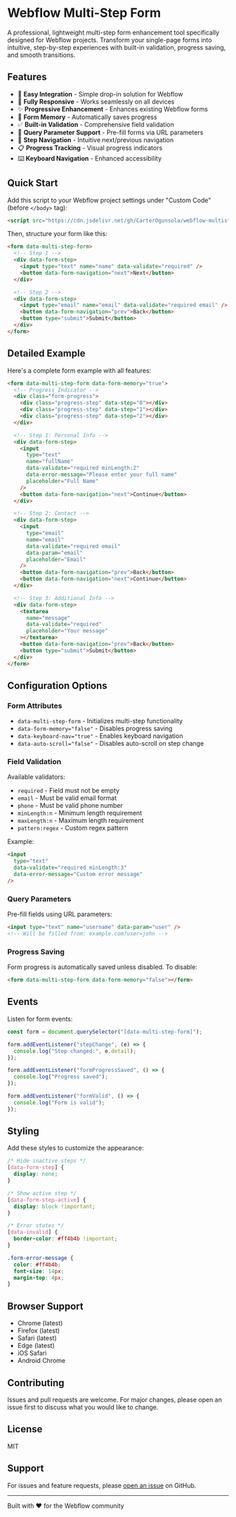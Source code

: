 # Webflow Multi-Step Form

A professional, lightweight multi-step form enhancement tool specifically designed for Webflow projects. Transform your single-page forms into intuitive, step-by-step experiences with built-in validation, progress saving, and smooth transitions.

## Features

- 🚀 **Easy Integration** - Simple drop-in solution for Webflow
- 📱 **Fully Responsive** - Works seamlessly on all devices
- ✨ **Progressive Enhancement** - Enhances existing Webflow forms
- 💾 **Form Memory** - Automatically saves progress
- ✅ **Built-in Validation** - Comprehensive field validation
- 🎯 **Query Parameter Support** - Pre-fill forms via URL parameters
- 🔄 **Step Navigation** - Intuitive next/previous navigation
- 📋 **Progress Tracking** - Visual progress indicators
- ⌨️ **Keyboard Navigation** - Enhanced accessibility

## Quick Start

Add this script to your Webflow project settings under "Custom Code" (before `</body>` tag):

```html
<script src="https://cdn.jsdelivr.net/gh/CarterOgunsola/webflow-multistep-form@v1.0.1/dist/webflow-multistep-form.min.js"></script>
```

Then, structure your form like this:

```html
<form data-multi-step-form>
  <!-- Step 1 -->
  <div data-form-step>
    <input type="text" name="name" data-validate="required" />
    <button data-form-navigation="next">Next</button>
  </div>

  <!-- Step 2 -->
  <div data-form-step>
    <input type="email" name="email" data-validate="required email" />
    <button data-form-navigation="prev">Back</button>
    <button type="submit">Submit</button>
  </div>
</form>
```

## Detailed Example

Here's a complete form example with all features:

```html
<form data-multi-step-form data-form-memory="true">
  <!-- Progress Indicator -->
  <div class="form-progress">
    <div class="progress-step" data-step="0"></div>
    <div class="progress-step" data-step="1"></div>
    <div class="progress-step" data-step="2"></div>
  </div>

  <!-- Step 1: Personal Info -->
  <div data-form-step>
    <input
      type="text"
      name="fullName"
      data-validate="required minLength:2"
      data-error-message="Please enter your full name"
      placeholder="Full Name"
    />
    <button data-form-navigation="next">Continue</button>
  </div>

  <!-- Step 2: Contact -->
  <div data-form-step>
    <input
      type="email"
      name="email"
      data-validate="required email"
      data-param="email"
      placeholder="Email"
    />
    <button data-form-navigation="prev">Back</button>
    <button data-form-navigation="next">Continue</button>
  </div>

  <!-- Step 3: Additional Info -->
  <div data-form-step>
    <textarea
      name="message"
      data-validate="required"
      placeholder="Your message"
    ></textarea>
    <button data-form-navigation="prev">Back</button>
    <button type="submit">Submit</button>
  </div>
</form>
```

## Configuration Options

### Form Attributes

- `data-multi-step-form` - Initializes multi-step functionality
- `data-form-memory="false"` - Disables progress saving
- `data-keyboard-nav="true"` - Enables keyboard navigation
- `data-auto-scroll="false"` - Disables auto-scroll on step change

### Field Validation

Available validators:

- `required` - Field must not be empty
- `email` - Must be valid email format
- `phone` - Must be valid phone number
- `minLength:n` - Minimum length requirement
- `maxLength:n` - Maximum length requirement
- `pattern:regex` - Custom regex pattern

Example:

```html
<input
  type="text"
  data-validate="required minLength:3"
  data-error-message="Custom error message"
/>
```

### Query Parameters

Pre-fill fields using URL parameters:

```html
<input type="text" name="username" data-param="user" />
<!-- Will be filled from: example.com?user=john -->
```

### Progress Saving

Form progress is automatically saved unless disabled. To disable:

```html
<form data-multi-step-form data-form-memory="false"></form>
```

## Events

Listen for form events:

```javascript
const form = document.querySelector("[data-multi-step-form]");

form.addEventListener("stepChange", (e) => {
  console.log("Step changed:", e.detail);
});

form.addEventListener("formProgressSaved", () => {
  console.log("Progress saved");
});

form.addEventListener("formValid", () => {
  console.log("Form is valid");
});
```

## Styling

Add these styles to customize the appearance:

```css
/* Hide inactive steps */
[data-form-step] {
  display: none;
}

/* Show active step */
[data-form-step-active] {
  display: block !important;
}

/* Error states */
[data-invalid] {
  border-color: #ff4b4b !important;
}

.form-error-message {
  color: #ff4b4b;
  font-size: 14px;
  margin-top: 4px;
}
```

## Browser Support

- Chrome (latest)
- Firefox (latest)
- Safari (latest)
- Edge (latest)
- iOS Safari
- Android Chrome

## Contributing

Issues and pull requests are welcome. For major changes, please open an issue first to discuss what you would like to change.

## License

MIT

## Support

For issues and feature requests, please [open an issue](https://github.com/CarterOgunsola/webflow-multistep-form/issues) on GitHub.

---

Built with ❤️ for the Webflow community
